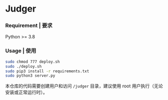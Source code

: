 # Judger

### Requirement | 要求
Python >= 3.8

### Usage | 使用

```bash
sudo chmod 777 deploy.sh
sudo ./deploy.sh
sudo pip3 install -r requirements.txt
sudo python3 server.py
```

本仓库的代码需要创建用户和访问 `/judger` 目录，建议使用 root 用户执行（无论安装或正常运行时）。
